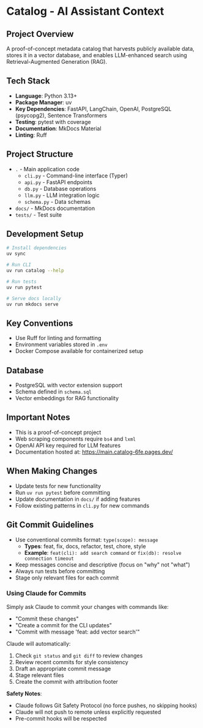# Catalog - AI Assistant Context

## Project Overview
A proof-of-concept metadata catalog that harvests publicly available data, stores it in a vector database, and enables LLM-enhanced search using Retrieval-Augmented Generation (RAG).

## Tech Stack
- **Language**: Python 3.13+
- **Package Manager**: uv
- **Key Dependencies**: FastAPI, LangChain, OpenAI, PostgreSQL (psycopg2), Sentence Transformers
- **Testing**: pytest with coverage
- **Documentation**: MkDocs Material
- **Linting**: Ruff

## Project Structure
- `.` - Main application code
  - `cli.py` - Command-line interface (Typer)
  - `api.py` - FastAPI endpoints
  - `db.py` - Database operations
  - `llm.py` - LLM integration logic
  - `schema.py` - Data schemas
- `docs/` - MkDocs documentation
- `tests/` - Test suite

## Development Setup
```bash
# Install dependencies
uv sync

# Run CLI
uv run catalog --help

# Run tests
uv run pytest

# Serve docs locally
uv run mkdocs serve
```

## Key Conventions
- Use Ruff for linting and formatting
- Environment variables stored in `.env`
- Docker Compose available for containerized setup

## Database
- PostgreSQL with vector extension support
- Schema defined in `schema.sql`
- Vector embeddings for RAG functionality

## Important Notes
- This is a proof-of-concept project
- Web scraping components require `bs4` and `lxml`
- OpenAI API key required for LLM features
- Documentation hosted at: https://main.catalog-6fe.pages.dev/

## When Making Changes
- Update tests for new functionality
- Run `uv run pytest` before committing
- Update documentation in `docs/` if adding features
- Follow existing patterns in `cli.py` for new commands

## Git Commit Guidelines
- Use conventional commits format: `type(scope): message`
  - **Types**: feat, fix, docs, refactor, test, chore, style
  - **Example**: `feat(cli): add search command` or `fix(db): resolve connection timeout`
- Keep messages concise and descriptive (focus on "why" not "what")
- Always run tests before committing
- Stage only relevant files for each commit

### Using Claude for Commits
Simply ask Claude to commit your changes with commands like:
- "Commit these changes"
- "Create a commit for the CLI updates"
- "Commit with message 'feat: add vector search'"

Claude will automatically:
1. Check `git status` and `git diff` to review changes
2. Review recent commits for style consistency
3. Draft an appropriate commit message
4. Stage relevant files
5. Create the commit with attribution footer

**Safety Notes**:
- Claude follows Git Safety Protocol (no force pushes, no skipping hooks)
- Claude will not push to remote unless explicitly requested
- Pre-commit hooks will be respected
